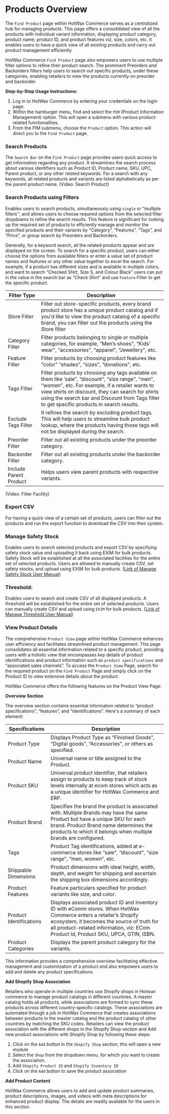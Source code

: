 # Products Overview

The `Find Product` page within HotWax Commerce serves as a centralized hub for managing products. This page offers a consolidated view of all the products with individual variant information, displaying product category, product name, product ID, and product features viz, size, colors, etc. It enables users to have a quick view of all existing products and carry out product management efficiently.

HotWax Commerce `Find Product` page also empowers users to use multiple filter options to refine their product search. The prominent Preorders and Backorders filters help users to search out specific products, under these categories, enabling retailers to view the products currently on preorder and backorder.

**Step-by-Step Usage Instructions:**
1. Log in to HotWax Commerce by entering your credentials on the login page.
2. Within the hamburger menu, find and select the `PIM` (Product Information Management) option. This will open a submenu with various product-related functionalities.
3. From the PIM submenu, choose the `Product` option. This action will direct you to the `Find Product` page.

### Search Products
The `Search Bar` on the `Find Product` page provides users quick access to get information regarding any product. It streamlines the search process about various identifiers such as Product ID, Product name, SKU, UPC, Parent product, or any other related keywords. For a search with any keywords, all related products and variants are listed alphabetically as per the parent product name.
(Video: Search Product)

### Search Products using Filters

Enables users to search products, simultaneously using `single` or “multiple filters'', and allows users to choose required options from the selected filter dropdowns to refine the search results. This feature is significant for looking up the required set of products to efficiently manage and monitor the specified products and their variants by “Category”, “Features”, “Tags”, and “Price”, or group search by Preorders and Backorders.

Generally, for a keyword search, all the related products appear and are displayed on the screen. To search for a specific product, users can either choose the options from available filters or enter a value set of product names and features or any other value together to excel the search. For example, if a product has different sizes and is available in multiple colors, and want to search “Checked Shirt, Size S, and Colour Black” users can put in the value in the search bar as “Check Shirt” and use `Feature` Filter to get the specific product.

**Filter Type** | **Description**
--- | ---
Store Filter | Filter out store-specific products, every brand product store has a unique product catalog and if you'd like to view the product catalog of a specific brand, you can filter out the products using the Store filter
Category Filter | Filter products belonging to single or multiple categories, for example, “Men’s shoes”, “Kids' wear”, “accessories”, “apparel”, “Jewellery”, etc.
Feature Filter | Filter products by choosing product features like “color” “shades”, “sizes”, “donations”, etc.
Tags Filter | Filter products by choosing any tags available on them like ‘sale”, “discount”, “size range”, “men”, “women”, etc. For example, if a retailer wants to view shirts on discount, they can search for shirts using the search bar and Discount from Tags filter to get specific products in search results.
Exclude Tags Filter | It refines the search by excluding product tags. This will help users to streamline bulk product lookup, where the products having those tags will not be displayed during the search.
Preorder Filter | Filter out all existing products under the preorder category.
Backorder Filter | Filter out all existing products under the backorder category.
Include Parent Product | Helps users view parent products with respective variants.

(Video: Filter Facility)

### Export CSV

For having a quick view of a certain set of products, users can filter out the products and run the export function to download the CSV into their system.

### Manage Safety Stock

Enables users to search selected products and export CSV by specifying safety stock value and uploading it back using EXIM for bulk products. Safety Stock will be established at all the associated facilities for the entire set of selected products. Users are allowed to manually create CSV, set safety stocks, and upload using EXIM for bulk products.
([Link of Manage Safety Stock User Manual](#))

### Threshold:

Enables users to search and create CSV of all displayed products. A threshold will be established for the entire set of selected products. Users can manually create CSV and upload using `EXIM` for bulk products.
([Link of Manage Threshold User Manual](#))

### View Product Details

The comprehensive `Product View` page within HotWax Commerce enhances user efficiency and facilitates streamlined product management. This page consolidates all essential information related to a specific product, providing users with a holistic view that encompasses key details of product identifications and product information such as `product specifications` and “associated sales channels”. To access the `Product View` Page, search for the required product on the `Find Product` Page and simply click on the Product ID to view extensive details about the product. 

HotWax Commerce offers the following features on the Product View Page:

**Overview Section**

The overview section contains essential information related to “product specifications”, “features”, and “identifications”. Here's a summary of each element:

**Specifications** | **Description**
--- | ---
Product Type | Displays Product Type as “Finished Goods”, “Digital goods”, “Accessories”, or others as specified.
Product Name | Universal name or title assigned to the Product.
Product SKU | Universal product identifier, that retailers assign to products to keep track of stock levels internally at ecom stores which acts as a unique identifier for HotWax Commerce and ERP.
Product Brand | Specifies the brand the product is associated with. Multiple Brands may have the same Product but have a unique SKU for each brand. Product Brand name determines the products to which it belongs when multiple brands are configured.
Tags | Product Tag identifications, added at e-commerce stores like “sale”, “discount”, “size range”, “men, women”, etc.
Shippable Dimensions | Product dimensions with ideal height, width, depth, and weight for shipping and ascertain the shipping box dimensions accordingly.
Product Features | Feature particulars specified for product variants like size, and color.
Product Identifications | Displays associated product ID and Inventory ID with eComm stores. When HotWax Commerce enters a retailer’s Shopify ecosystem, it becomes the source of truth for all product-related information, viz: ECom Product Id, Product SKU, UPCA, GTIN, ISBN.
Product Categories | Displays the parent product category for the variants.

This information provides a comprehensive overview facilitating effective management and customization of a product and also empowers users to add and delete any product specifications.

**Add Shopify Shop Association**

Retailers who operate in multiple countries use Shopify shops in Hotwax commerce to manage product catalogs in different countries. A master catalog holds all products, while associations are formed to sync these products across different country-specific catalogs. These associations are automated through a job in HotWax Commerce that creates associations between products in the master catalog and the product catalog of other countries by matching the SKU codes.
Retailers can view the product association with the different shops in the Shopify Shop section and Add new product associations with Shopify Shop by following these steps:

1. Click on the `Add` button in the `Shopify Shop` section, this will open a new module
2. Select the `Shop` from the dropdown menu, for which you want to create the association.
3. Add `Shopify Product ID` and `Shopify Inventory ID`
4. Click on the `Add` button to save the product association

**Add Product Content**

HotWax Commerce allows users to add and update product summaries, product descriptions, images, and videos with meta descriptions for enhanced product display. The details are readily available for the users in this section.
